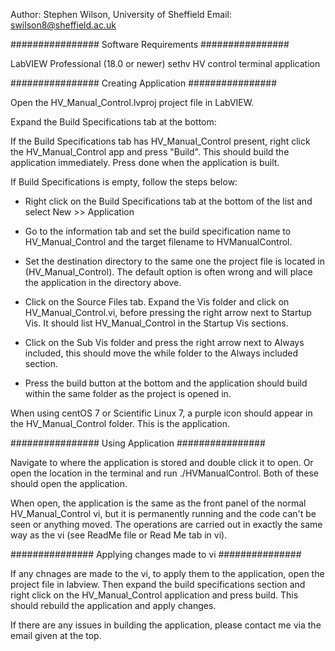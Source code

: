 Author: Stephen Wilson, University of Sheffield
Email: swilson8@sheffield.ac.uk

################
Software Requirements
################

LabVIEW Professional (18.0 or newer)
sethv HV control terminal application

################
Creating Application
################

Open the HV_Manual_Control.lvproj project file in LabVIEW.

Expand the Build Specifications tab at the bottom:

If the Build Specifications tab has HV_Manual_Control present, right click the HV_Manual_Control app and press "Build". This should build the application immediately. Press done when the application is built.

If Build Specifications is empty, follow the steps below:

- Right click on the Build Specifications tab at the bottom of the list and select New >> Application

- Go to the information tab and set the build specification name to HV_Manual_Control and the target filename to HVManualControl.
- Set the destination directory to the same one the project file is located in (HV_Manual_Control). The default option is often wrong and will place the application in the directory above.

- Click on the Source Files tab. Expand the Vis folder and click on HV_Manual_Control.vi, before pressing the right arrow next to Startup Vis. It should list HV_Manual_Control in the Startup Vis sections.
- Click on the Sub Vis folder and press the right arrow next to Always included, this should move the while folder to the Always included section.

- Press the build button at the bottom and the application should build within the same folder as the project is opened in.

When using centOS 7 or Scientific Linux 7, a purple icon should appear in the HV_Manual_Control folder. This is the application.

################
Using Application
################

Navigate to where the application is stored and double click it to open. Or open the location in the terminal and run ./HVManualControl. Both of these should open the application.

When open, the application is the same as the front panel of the normal HV_Manual_Control vi, but it is permanently running and the code can't be seen or anything moved. The operations are carried out in exactly the same way as the vi (see ReadMe file or Read Me tab in vi).

###############
Applying changes made to vi
###############

If any chnages are made to the vi, to apply them to the application, open the project file in labview. Then expand the build specifications section and right click on the HV_Manual_Control application and press build. This should rebuild the application and apply changes.

If there are any issues in building the application, please contact me via the email given at the top.

